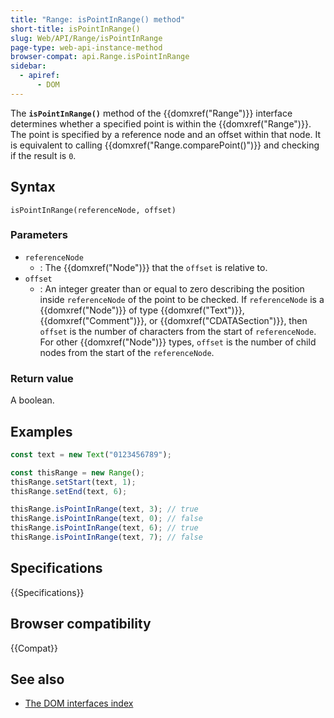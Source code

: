 ```yaml
---
title: "Range: isPointInRange() method"
short-title: isPointInRange()
slug: Web/API/Range/isPointInRange
page-type: web-api-instance-method
browser-compat: api.Range.isPointInRange
sidebar:
  - apiref:
      - DOM
---
```


The **`isPointInRange()`** method of the {{domxref("Range")}} interface determines whether a specified point is within the {{domxref("Range")}}. The point is specified by a reference node and an offset within that node. It is equivalent to calling {{domxref("Range.comparePoint()")}} and checking if the result is `0`.

## Syntax

```js-nolint
isPointInRange(referenceNode, offset)
```

### Parameters

- `referenceNode`
  - : The {{domxref("Node")}} that the `offset` is relative to.
- `offset`
  - : An integer greater than or equal to zero describing the position inside `referenceNode` of the point to be checked. If `referenceNode` is a {{domxref("Node")}} of type {{domxref("Text")}}, {{domxref("Comment")}}, or {{domxref("CDATASection")}}, then `offset` is the number of characters from the start of `referenceNode`. For other {{domxref("Node")}} types, `offset` is the number of child nodes from the start of the `referenceNode`.

### Return value

A boolean.

## Examples

```js
const text = new Text("0123456789");

const thisRange = new Range();
thisRange.setStart(text, 1);
thisRange.setEnd(text, 6);

thisRange.isPointInRange(text, 3); // true
thisRange.isPointInRange(text, 0); // false
thisRange.isPointInRange(text, 6); // true
thisRange.isPointInRange(text, 7); // false
```

## Specifications

{{Specifications}}

## Browser compatibility

{{Compat}}

## See also

- [The DOM interfaces index](/en-US/docs/Web/API/Document_Object_Model)

